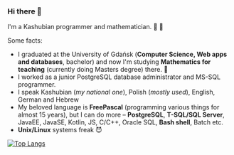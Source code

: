 ### Hi there 👋

I'm a Kashubian programmer and mathematician. :black_heart: :yellow_heart:

Some facts:
- I graduated at the University of Gdańsk (**Computer Science, Web apps and databases**, bachelor) and now I'm studying **Mathematics for teaching** (currently doing Masters degree) there. :school:
- I worked as a junior PostgreSQL database administrator and MS-SQL programmer.
- I speak Kashubian (*my national one*), Polish (*mostly used*), English, German and Hebrew
- My beloved language is **FreePascal** (programming various things for almost 15 years), but I can do more – **PostgreSQL**, **T-SQL/SQL Server**, JavaEE, JavaSE, Kotlin, JS, C/C++, Oracle SQL, **Bash shell**, Batch etc.
- **Unix/Linux** systems freak :smiling_imp:

[![Top Langs](https://github-readme-stats.vercel.app/api/top-langs/?username=RooiGevaar19&&layout=compact)](https://github.com/anuraghazra/github-readme-stats)



<!--
**RooiGevaar19/RooiGevaar19** is a ✨ _special_ ✨ repository because its `README.md` (this file) appears on your GitHub profile.

Here are some ideas to get you started:

- 🔭 I’m currently working on ...
- 🌱 I’m currently learning ...
- 👯 I’m looking to collaborate on ...
- 🤔 I’m looking for help with ...
- 💬 Ask me about ...
- 📫 How to reach me: ...
- 😄 Pronouns: ...
- ⚡ Fun fact: ...

[![Anurag's GitHub stats](https://github-readme-stats.vercel.app/api?username=RooiGevaar19)](https://github.com/anuraghazra/github-readme-stats)
[![Top Langs](https://github-readme-stats.vercel.app/api/top-langs/?username=RooiGevaar19)](https://github.com/anuraghazra/github-readme-stats)

- My cyberhobbies are:
    * building own software from scratch
    * creating own languages (for programming, computations or even planning things)
    * computing mathematical data
    * databases
-->
